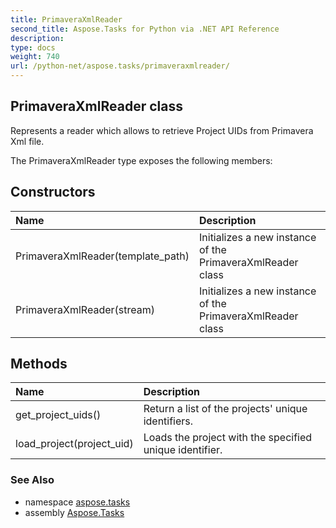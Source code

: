 ```yaml
---
title: PrimaveraXmlReader
second_title: Aspose.Tasks for Python via .NET API Reference
description: 
type: docs
weight: 740
url: /python-net/aspose.tasks/primaveraxmlreader/
---
```


## PrimaveraXmlReader class

Represents a reader which allows to retrieve Project UIDs from Primavera Xml file.

The PrimaveraXmlReader type exposes the following members:
## Constructors
| Name | Description |
| :- | :- |
|PrimaveraXmlReader(template_path)|Initializes a new instance of the PrimaveraXmlReader class|
|PrimaveraXmlReader(stream)|Initializes a new instance of the PrimaveraXmlReader class|
## Methods
| Name | Description |
| :- | :- |
|get_project_uids()|Return a list of the projects' unique identifiers.|
|load_project(project_uid)|Loads the project with the specified unique identifier.|

### See Also

* namespace [aspose.tasks](/tasks/python-net/aspose.tasks/)
* assembly [Aspose.Tasks](/tasks/python-net/)

